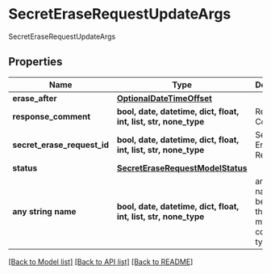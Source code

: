 # SecretEraseRequestUpdateArgs

SecretEraseRequestUpdateArgs

## Properties
Name | Type | Description | Notes
------------ | ------------- | ------------- | -------------
**erase_after** | [**OptionalDateTimeOffset**](OptionalDateTimeOffset.md) |  | [optional] 
**response_comment** | **bool, date, datetime, dict, float, int, list, str, none_type** | Response Comment | [optional] 
**secret_erase_request_id** | **bool, date, datetime, dict, float, int, list, str, none_type** | Secret Erase Request Id | [optional] 
**status** | [**SecretEraseRequestModelStatus**](SecretEraseRequestModelStatus.md) |  | [optional] 
**any string name** | **bool, date, datetime, dict, float, int, list, str, none_type** | any string name can be used but the value must be the correct type | [optional]

[[Back to Model list]](../README.md#documentation-for-models) [[Back to API list]](../README.md#documentation-for-api-endpoints) [[Back to README]](../README.md)


